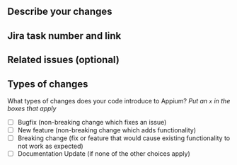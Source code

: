 ## Describe your changes
<!--- Describe your changes in detail -->
 
## Jira task number and link
<!--- Example: [MMG-10](https://annakh-prod.atlassian.net/browse/MMG-10) -->

## Related issues (optional)

## Types of changes

What types of changes does your code introduce to Appium?
_Put an `x` in the boxes that apply_

- [ ] Bugfix (non-breaking change which fixes an issue)
- [ ] New feature (non-breaking change which adds functionality)
- [ ] Breaking change (fix or feature that would cause existing functionality to not work as expected)
- [ ] Documentation Update (if none of the other choices apply)